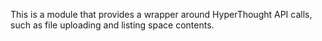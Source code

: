 This is a module that provides a wrapper around HyperThought API calls, such as file uploading and listing space contents.